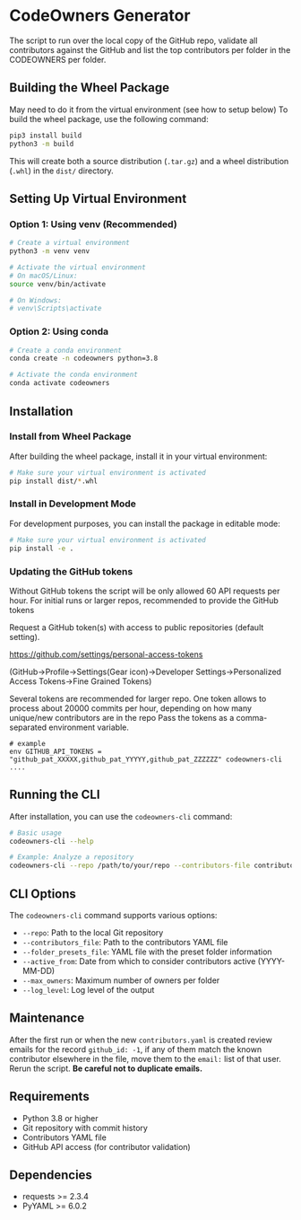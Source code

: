 # CodeOwners Generator

The script to run over the local copy of the GitHub repo, validate all contributors against
the GitHub and list the top contributors per folder in the CODEOWNERS per folder.

## Building the Wheel Package

May need to do it from the virtual environment (see how to setup below)
To build the wheel package, use the following command:

```bash
pip3 install build
python3 -m build
```

This will create both a source distribution (`.tar.gz`) and a wheel distribution (`.whl`) in the `dist/` directory.

## Setting Up Virtual Environment

### Option 1: Using venv (Recommended)

```bash
# Create a virtual environment
python3 -m venv venv

# Activate the virtual environment
# On macOS/Linux:
source venv/bin/activate

# On Windows:
# venv\Scripts\activate
```

### Option 2: Using conda

```bash
# Create a conda environment
conda create -n codeowners python=3.8

# Activate the conda environment
conda activate codeowners
```

## Installation

### Install from Wheel Package

After building the wheel package, install it in your virtual environment:

```bash
# Make sure your virtual environment is activated
pip install dist/*.whl
```

### Install in Development Mode

For development purposes, you can install the package in editable mode:

```bash
# Make sure your virtual environment is activated
pip install -e .
```

### Updating the GitHub tokens

Without GitHub tokens the script will be only allowed 60 API requests
per hour. For initial runs or larger repos, recommended to provide the GitHub tokens 

Request a GitHub token(s) with access to public repositories (default setting).

https://github.com/settings/personal-access-tokens

(GitHub->Profile->Settings(Gear icon)->Developer Settings->Personalized Access Tokens->Fine Grained Tokens)

Several tokens are recommended for larger repo. One token allows to process about 20000 commits per hour, depending on how many unique/new contributors are in the repo
Pass the tokens as a comma-separated environment variable.
```shell
# example
env GITHUB_API_TOKENS = "github_pat_XXXXX,github_pat_YYYYY,github_pat_ZZZZZZ" codeowners-cli ....
```


## Running the CLI

After installation, you can use the `codeowners-cli` command:

```bash
# Basic usage
codeowners-cli --help

# Example: Analyze a repository
codeowners-cli --repo /path/to/your/repo --contributors-file contributors.yaml
```

## CLI Options

The `codeowners-cli` command supports various options:

- `--repo`: Path to the local Git repository
- `--contributors_file`: Path to the contributors YAML file
- `--folder_presets_file`: YAML file with the preset folder information
- `--active_from`: Date from which to consider contributors active (YYYY-MM-DD)
- `--max_owners`: Maximum number of owners per folder
- `--log_level`: Log level of the output

## Maintenance

After the first run or when the new ```contributors.yaml``` is created
review emails for the record ```github_id: -1```, if any of them match the 
known contributor elsewhere in the file, move them to the ```email:``` list 
of that user. Rerun the script.
__Be careful not to duplicate emails.__

## Requirements

- Python 3.8 or higher
- Git repository with commit history
- Contributors YAML file
- GitHub API access (for contributor validation)

## Dependencies

- requests >= 2.3.4
- PyYAML >= 6.0.2

